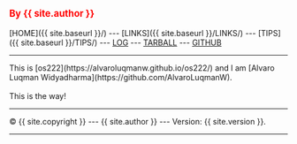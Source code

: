 ---
---
<span style="color:red; font-weight:bold; font-size:larger;">By {{ site.author }}</span>
<br><br>
[HOME]({{ site.baseurl }}/) ---
[LINKS]({{ site.baseurl }}/LINKS/) ---
[TIPS]({{ site.baseurl }}/TIPS/) ---
[LOG](https://github.com/AlvaroLuqmanW/os222/blob/main/TXT/mylog.txt) ---
[TARBALL](https://os.vlsm.org/Log/AlvaroLuqmanW.tar.bz2.txt) ---
[GITHUB](https://github.com/AlvaroLuqmanW)
<br>
<hr>
This is [os222](https://alvaroluqmanw.github.io/os222/) and I am [Alvaro Luqman Widyadharma](https://github.com/AlvaroLuqmanW).
<br><br>
This is the way!
<br>
<hr>
&copy; {{ site.copyright }} --- {{ site.author }} --- Version: {{ site.version }}.
<hr>
<br>

